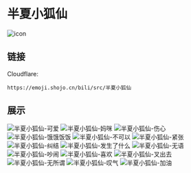 # 半夏小狐仙
![icon](https://emoji.shojo.cn/bili/src/半夏小狐仙/icon.png)
## 链接
Cloudflare:
```
https://emoji.shojo.cn/bili/src/半夏小狐仙
```
## 展示
![半夏小狐仙-可爱](https://emoji.shojo.cn/bili/src/半夏小狐仙/半夏小狐仙-可爱.png)
![半夏小狐仙-妈咪](https://emoji.shojo.cn/bili/src/半夏小狐仙/半夏小狐仙-妈咪.png)
![半夏小狐仙-伤心](https://emoji.shojo.cn/bili/src/半夏小狐仙/半夏小狐仙-伤心.png)
![半夏小狐仙-饿饿饭饭](https://emoji.shojo.cn/bili/src/半夏小狐仙/半夏小狐仙-饿饿饭饭.png)
![半夏小狐仙-不可以](https://emoji.shojo.cn/bili/src/半夏小狐仙/半夏小狐仙-不可以.png)
![半夏小狐仙-紧张](https://emoji.shojo.cn/bili/src/半夏小狐仙/半夏小狐仙-紧张.png)
![半夏小狐仙-纠结](https://emoji.shojo.cn/bili/src/半夏小狐仙/半夏小狐仙-纠结.png)
![半夏小狐仙-发生了什么](https://emoji.shojo.cn/bili/src/半夏小狐仙/半夏小狐仙-发生了什么.png)
![半夏小狐仙-无语](https://emoji.shojo.cn/bili/src/半夏小狐仙/半夏小狐仙-无语.png)
![半夏小狐仙-吵闹](https://emoji.shojo.cn/bili/src/半夏小狐仙/半夏小狐仙-吵闹.png)
![半夏小狐仙-喜欢](https://emoji.shojo.cn/bili/src/半夏小狐仙/半夏小狐仙-喜欢.png)
![半夏小狐仙-叉出去](https://emoji.shojo.cn/bili/src/半夏小狐仙/半夏小狐仙-叉出去.png)
![半夏小狐仙-无所谓](https://emoji.shojo.cn/bili/src/半夏小狐仙/半夏小狐仙-无所谓.png)
![半夏小狐仙-叹气](https://emoji.shojo.cn/bili/src/半夏小狐仙/半夏小狐仙-叹气.png)
![半夏小狐仙-加油](https://emoji.shojo.cn/bili/src/半夏小狐仙/半夏小狐仙-加油.png)

